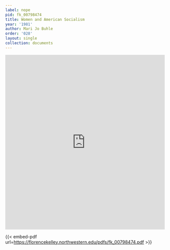 ```yaml
---
label: nope
pid: fk_00798474
title: Women and American Socialism
year: '1981'
author: Mari Jo Buhle
order: '028'
layout: single
collection: documents
---
```

<iframe src="https://northwestern.app.box.com/embed/s/9go9zwayhcb141sdrvavh2d6c5r3vepa?sortColumn=date&view=list" width="100%" height="550" frameborder="0" allowfullscreen webkitallowfullscreen msallowfullscreen></iframe>


{{< embed-pdf url=https://florencekelley.northwestern.edu/pdfs/fk_00798474.pdf >}}